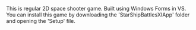 This is regular 2D space shooter game. Built using Windows Forms in VS. You can install this game by downloading the 'StarShipBattlesXIApp' folder and opening the 'Setup' file.